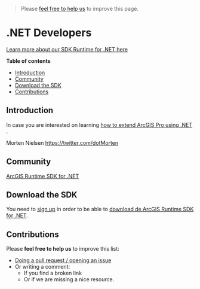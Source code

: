 > Please [feel free to help us](#contributions) to improve this page.

# .NET Developers
[Learn more about our SDK Runtime for .NET here](https://developers.arcgis.com/net/latest)

<!-- START doctoc generated TOC please keep comment here to allow auto update -->
<!-- DON'T EDIT THIS SECTION, INSTEAD RE-RUN doctoc TO UPDATE -->
**Table of contents**

- [Introduction](#introduction)
- [Community](#community)
- [Download the SDK](#download-the-sdk)
- [Contributions](#contributions)

<!-- END doctoc generated TOC please keep comment here to allow auto update -->


## Introduction

In case you are interested on learning [how to extend ArcGIS Pro using .NET](../../../arcgis/products/arcgis-desktop/arcgis-pro/README.md) .

Morten Nielsen
https://twitter.com/dotMorten

## Community
[ArcGIS Runtime SDK for .NET](https://geonet.esri.com/community/developers/native-app-developers/arcgis-runtime-sdk-for-net)

## Download the SDK

You need to [sign up](https://developers.arcgis.com/sign-up/) in order to be able
to [download de ArcGIS Runtime SDK for .NET](https://developers.arcgis.com/downloads/).

## Contributions
Please **feel free to help us** to improve this list:

* [Doing a pull request / opening an issue](https://github.com/hhkaos/awesome-arcgis#contributions)
* Or writing a comment:
  * If you find a broken link
  * Or if we are missing a nice resource.

